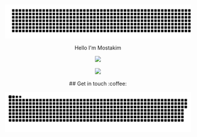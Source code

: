 <p align="center">
  <img src="./welcome.svg"/>
</p>

<p align="center">Hello I'm Mostakim</p>
<p align="center">
  <img src="https://readme-typing-svg.demolab.com?font=Roboto+bold&weight=800&duration=3000&pause=2000&color=158d4&random=false&width=340&lines=Full-Stack+Web+Developer+(MERN)"/>
</p>

<p align="center"> 
  <img src="https://profile-counter.glitch.me/mostakim-h/count.svg" />
</p>

<p align="center">
  ## Get in touch :coffee:
</p>


<div align="center">
  <picture>
    <source media="(prefers-color-scheme: dark)" srcset="https://github.com/mostakim-h/mostakim-h/blob/output/github-contribution-grid-snake-dark.svg" />
    <source media="(prefers-color-scheme: light)" srcset="https://github.com/mostakim-h/mostakim-h/blob/output/github-contribution-grid-snake.svg" />
    <img alt="github-snake" src="https://github.com/mostakim-h/mostakim-h/blob/output/github-contribution-grid-snake.svg" />
  </picture>
</div>

<!--- <p align="left"> <img src="https://github-readme-stats.vercel.app/api?username=mostakim-h&show_icons=true&theme=gotham" alt="Mostakim" /> --->
<!---
mostakim-h/mostakim-h is a ✨ special ✨ repository because its `README.md` (this file) appears on your GitHub profile.
You can click the Preview link to take a look at your changes.
--->
